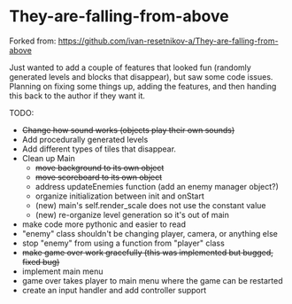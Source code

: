 # They-are-falling-from-above


Forked from: https://github.com/ivan-resetnikov-a/They-are-falling-from-above

Just wanted to add a couple of features that looked fun (randomly generated levels and blocks that disappear), but saw some code issues. 
Planning on fixing some things up, adding the features, and then handing this back to the author if they want it. 

TODO:
  * ~~Change how sound works (objects play their own sounds)~~
  * Add procedurally generated levels
  * Add different types of tiles that disappear.
  * Clean up Main
    * ~~move background to its own object~~
    * ~~move scoreboard to its own object~~
    * address updateEnemies function (add an enemy manager object?)
    * organize initialization between init and onStart
    * (new) main's self.render_scale does not use the constant value
    * (new) re-organize level generation so it's out of main
  * make code more pythonic and easier to read
  * "enemy" class shouldn't be changing player, camera, or anything else
  * stop "enemy" from using a function from "player" class
  * ~~make game over work gracefully (this was implemented but bugged, fixed bug)~~
  * implement main menu
  * game over takes player to main menu where the game can be restarted
  * create an input handler and add controller support

